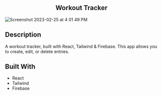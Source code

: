 <h2 align="center"> Workout Tracker </h2>

![Screenshot 2023-02-25 at 4 01 49 PM](https://user-images.githubusercontent.com/91632194/221379433-ba260e91-4242-406f-b584-5ec63260ba27.png)


## Description
A workout tracker, built with React, Tailwind & Firebase. This app allows you to create, edit, or delete entries. 

## Built With
- React
- Tailwind
- Firebase 

